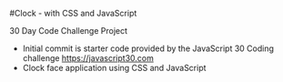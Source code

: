 #Clock - with CSS and JavaScript

30 Day Code Challenge Project

- Initial commit is starter code provided by the JavaScript 30 Coding challenge https://javascript30.com
- Clock face application using CSS and JavaScript
